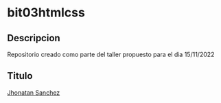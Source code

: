 # bit03htmlcss

## Descripcion
Repositorio creado como parte del taller propuesto para el dia 15/11/2022

## Titulo
[Jhonatan Sanchez](https://api.whatsapp.com/send?phone=573043863127)
